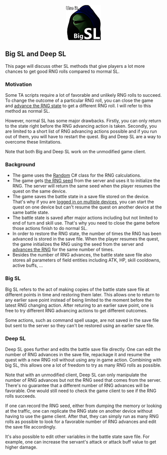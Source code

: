 <div style="text-align:center"><img src="../../images/use_big_sl.png"></div>

## Big SL and Deep SL
This page will discuss other SL methods that give players a lot more chances to get good RNG rolls compared to mormal SL.

### Motivation
Some TA scripts require a lot of favorable and unlikely RNG rolls to succeed. To change the outcome of a particular RNG roll, you can close the game and [advance the RNG state](../../README.md#what-affects-whether-a-card-procs-critical-hit) to get a different RNG roll. I will refer to this method as normal SL.

However, normal SL has some major drawbacks. Firstly, you can only return to the state right before the RNG advancing action is taken. Secondly, you are limited to a short list of RNG advancing actions possible and if you run out of them, you will have to restart the quest. Big and Deep SL are a way to overcome these limitations.

Note that both Big and Deep SL work on the unmodified game client.

### Background
- The game uses the [Random](https://docs.microsoft.com/en-us/dotnet/api/system.random?view=netframework-4.6) C# class for the RNG calculations.
- The game gets [the RNG seed](https://docs.microsoft.com/en-us/dotnet/api/system.random.-ctor?view=netframework-4.6#system-random-ctor(system-int32)) from the server and uses it to initialize the RNG. The server will return the same seed when the player resumes the quest on the same device.
- The game saves the battle state in a save file stored on the device. That's why if you are [logged in on multiple devices](https://www.reddit.com/r/grandorder/comments/hfbz0h/fgo_save_files_for_na_and_jp_play_on_multiple/), you can start the quest on one device but can't resume the quest on another device at the same battle state.
- The battle state is saved after major actions including but not limited to end of turn and skill use. That's why you need to close the game before those actions finish to do normal SL.
- In order to restore the RNG state, the number of times the RNG has been advanced is stored in the save file. When the player resumes the quest, the game initializes the RNG using the seed from the server and [advances the RNG](https://docs.microsoft.com/en-us/dotnet/api/system.random.next?view=netframework-4.6#system-random-next) for the same number of times.
- Besides the number of RNG advances, the battle state save file also stores all parameters of field entities including ATK, HP, skill cooldowns, active buffs, ...

### Big SL
Big SL refers to the act of making copies of the battle state save file at different points in time and restoring them later. This allows one to return to any earlier save point instead of being limited to the moment before the latest RNG changing action. After returing to an earlier save point, one is free to try different RNG advancing actions to get different outcomes.

Some actions, such as command spell usage, are not saved in the save file but sent to the server so they can't be restored using an earlier save file.

### Deep SL
Deep SL goes further and edits the battle save file directly. One can edit the number of RNG advances in the save file, repackage it and resume the quest with a new RNG roll without using any in game action. Combining with big SL, this allows one a lot of  freedom to try as many RNG rolls as possible.

Note that with an unmodified client, Deep SL can only manipulate the number of RNG advances but not the RNG seed that comes from the server. There's no guarantee that a different number of RNG advances will be favorable. One would still need to check the game client to see if the RNG rolls succeeds.

If one can record the RNG seed, either from dumping the memory or looking at the traffic, one can replicate the RNG state on another device without having to use the game client. After that, they can simply run as many RNG rolls as possible to look for a favorable number of RNG advances and edit the save file accordingly.

It's also possible to edit other variables in the battle state save file. For example, one can increase the servant's attack or attack buff value to get higher damage.
